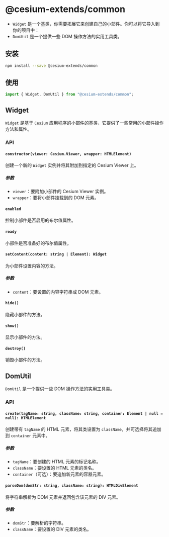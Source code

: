 # @cesium-extends/common

- `Widget` 是一个基类，你需要拓展它来创建自己的小部件。你可以将它导入到你的项目中：
- `DomUtil` 是一个提供一些 DOM 操作方法的实用工具类。

## 安装

```bash
npm install --save @cesium-extends/common
```

## 使用

```javascript
import { Widget, DomUtil } from "@cesium-extends/common";
```

## Widget

`Widget` 是基于 `Cesium` 应用程序的小部件的基类，它提供了一些常用的小部件操作方法和属性。

### API

#### `constructor(viewer: Cesium.Viewer, wrapper: HTMLElement)`

创建一个新的 `Widget` 实例并将其附加到指定的 Cesium Viewer 上。

##### 参数

- `viewer`：要附加小部件的 Cesium Viewer 实例。
- `wrapper`：要将小部件挂载到的 DOM 元素。

#### `enabled`

控制小部件是否启用的布尔值属性。

#### `ready`

小部件是否准备好的布尔值属性。

#### `setContent(content: string | Element): Widget`

为小部件设置内容的方法。

##### 参数

- `content`：要设置的内容字符串或 DOM 元素。

#### `hide()`

隐藏小部件的方法。

#### `show()`

显示小部件的方法。

#### `destroy()`

销毁小部件的方法。

## DomUtil

`DomUtil` 是一个提供一些 DOM 操作方法的实用工具类。

### API

#### `create(tagName: string, className: string, container: Element | null = null): HTMLElement`

创建带有 `tagName` 的 HTML 元素，将其类设置为 `className`，并可选择将其追加到 `container` 元素中。

##### 参数

- `tagName`：要创建的 HTML 元素的标记名称。
- `className`：要设置的 HTML 元素的类名。
- `container`（可选）：要追加新元素的容器元素。

#### `parseDom(domStr: string, className: string): HTMLDivElement`

将字符串解析为 DOM 元素并返回包含该元素的 DIV 元素。

##### 参数

- `domStr`：要解析的字符串。
- `className`：要设置的 DIV 元素的类名。
